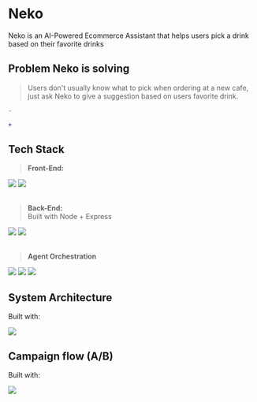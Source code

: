 # Neko
Neko is an AI-Powered Ecommerce Assistant that helps users pick a drink based on their favorite drinks

## Problem Neko is solving
> Users don't usually know what to pick when ordering at a new cafe, just ask Neko to give a suggestion based on users favorite drink.

```diff
- 

+ 
```

## Tech Stack

>**Front-End:**

<img src="https://img.shields.io/badge/react-%2320232a.svg?style=for-the-badge&logo=react&logoColor=%2361DAFB"/>
<img src="https://img.shields.io/badge/vite-%23646CFF.svg?style=for-the-badge&logo=vite&logoColor=white"/><br/><br/>


>**Back-End:** <br/> Built with Node + Express

<img src="https://img.shields.io/badge/node-6DA55F?style=for-the-badge&logo=node.js&logoColor=white"/>
<img src="https://img.shields.io/badge/express-000000?style=for-the-badge&logo=express&logoColor=white"/> <br/><br/>


>**Agent Orchestration** <br/>   

<img src="https://img.shields.io/badge/langchain-1C3C3C?style=for-the-badge&logo=langchain&logoColor=white"/> 
<img src="https://img.shields.io/badge/langgraph-1C3C3C?style=for-the-badge&logo=langgraph&logoColor=white"/> 
<img src="https://img.shields.io/badge/google%20gemini-8E75B2?style=for-the-badge&logo=google%20gemini&logoColor=white"/>


## System Architecture
Built with:

<img src="https://img.shields.io/badge/mermaid-020817?style=for-the-badge&logo=mermaid&logoColor=%FF3670"/>

## Campaign flow (A/B)
Built with:

<img src="https://img.shields.io/badge/mermaid-020817?style=for-the-badge&logo=mermaid&logoColor=%FF3670"/>
